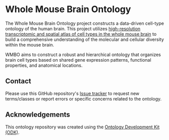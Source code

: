# Whole Mouse Brain Ontology

The Whole Mouse Brain Ontology project constructs a data-driven cell-type ontology of the human brain. This project utilizes [high-resolution transcriptomic and spatial atlas of cell types in the whole mouse brain](https://doi.org/10.1101/2023.03.06.531121) to build a comprehensive understanding of the molecular and cellular diversity within the mouse brain.

WMBO aims to construct a robust and hierarchical ontology that organizes brain cell types based on shared gene expression patterns, functional properties, and anatomical locations.

## Contact

Please use this GitHub repository's [Issue tracker](https://github.com/hkir-dev/whole_mouse_brain_ontology/issues) to request new terms/classes or report errors or specific concerns related to the ontology.

## Acknowledgements

This ontology repository was created using the [Ontology Development Kit (ODK)](https://github.com/INCATools/ontology-development-kit).